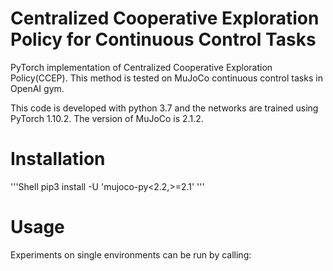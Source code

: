 # Centralized Cooperative Exploration Policy for Continuous Control Tasks

PyTorch implementation of Centralized Cooperative Exploration Policy(CCEP). This method is tested on MuJoCo continuous control tasks in OpenAI gym. 

This code is developed with python 3.7 and the networks are trained using PyTorch 1.10.2. The version of MuJoCo is 2.1.2.
 
# Installation
'''Shell
pip3 install -U 'mujoco-py<2.2,>=2.1'
'''
# Usage

Experiments on single environments can be run by calling:
